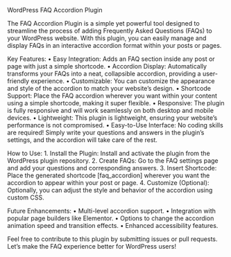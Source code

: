 
WordPress FAQ Accordion Plugin

The FAQ Accordion Plugin is a simple yet powerful tool designed to streamline the process of adding Frequently Asked Questions (FAQs) to your WordPress website. With this plugin, you can easily manage and display FAQs in an interactive accordion format within your posts or pages.

Key Features:
	•	Easy Integration: Adds an FAQ section inside any post or page with just a simple shortcode.
	•	Accordion Display: Automatically transforms your FAQs into a neat, collapsible accordion, providing a user-friendly experience.
	•	Customizable: You can customize the appearance and style of the accordion to match your website’s design.
	•	Shortcode Support: Place the FAQ accordion wherever you want within your content using a simple shortcode, making it super flexible.
	•	Responsive: The plugin is fully responsive and will work seamlessly on both desktop and mobile devices.
	•	Lightweight: This plugin is lightweight, ensuring your website’s performance is not compromised.
	•	Easy-to-Use Interface: No coding skills are required! Simply write your questions and answers in the plugin’s settings, and the accordion will take care of the rest.

How to Use:
	1.	Install the Plugin: Install and activate the plugin from the WordPress plugin repository.
	2.	Create FAQs: Go to the FAQ settings page and add your questions and corresponding answers.
	3.	Insert Shortcode: Place the generated shortcode [faq_accordion] wherever you want the accordion to appear within your post or page.
	4.	Customize (Optional): Optionally, you can adjust the style and behavior of the accordion using custom CSS.

Future Enhancements:
	•	Multi-level accordion support.
	•	Integration with popular page builders like Elementor.
	•	Options to change the accordion animation speed and transition effects.
	•	Enhanced accessibility features.

Feel free to contribute to this plugin by submitting issues or pull requests. Let’s make the FAQ experience better for WordPress users!
